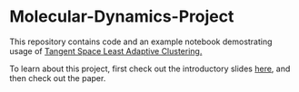 # Molecular-Dynamics-Project

This repository contains code and an example notebook demostrating usage of [Tangent Space Least Adaptive Clustering.](https://openreview.net/forum?id=00thAjcutwh)

To learn about this project, first check out the introductory slides [here](https://buenfilstats.github.io//portfolio/portfolio-1/), and then check out the paper.
